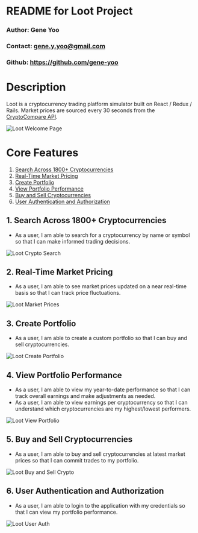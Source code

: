 # README for Loot Project
### Author: Gene Yoo
### Contact: gene.y.yoo@gmail.com
### Github: <a href="https://github.com/gene-yoo">https://github.com/gene-yoo</a>

# Description
Loot is a cryptocurrency trading platform simulator built on React / Redux / Rails. Market prices are sourced every 30 seconds from the [CryptoCompare API](https://www.cryptocompare.com/api).

![Loot Welcome Page](https://i.imgur.com/nu7eyph.png)

# Core Features
1. [Search Across 1800+ Cryptocurrencies](#1-search-across-1800-cryptocurrencies)
2. [Real-Time Market Pricing](#2-real-time-market-pricing)
3. [Create Portfolio](#3-create-portfolio)
4. [View Portfolio Performance](#4-view-portfolio-performance)
5. [Buy and Sell Cryptocurrencies](#5-buy-and-sell-cryptocurrencies)
6. [User Authentication and Authorization](#6-user-authentication-and-authorization)

## 1. Search Across 1800+ Cryptocurrencies
- As a user, I am able to search for a cryptocurrency by name or symbol so that I can make informed trading decisions.

![Loot Crypto Search](gifs/search.gif)

## 2. Real-Time Market Pricing
- As a user, I am able to see market prices updated on a near real-time basis so that I can track price fluctuations.

![Loot Market Prices](gifs/market-prices.gif)

## 3. Create Portfolio
- As a user, I am able to create a custom portfolio so that I can buy and sell cryptocurrencies.

![Loot Create Portfolio](gifs/create-portfolio.gif)

## 4. View Portfolio Performance
- As a user, I am able to view my year-to-date performance so that I can track overall earnings and make adjustments as needed. 
- As a user, I am able to view earnings per cryptocurrency so that I can understand which cryptocurrencies are my highest/lowest performers.

![Loot View Portfolio](gifs/view-portfolio.gif)

## 5. Buy and Sell Cryptocurrencies
- As a user, I am able to buy and sell cryptocurrencies at latest market prices so that I can commit trades to my portfolio.

![Loot Buy and Sell Crypto](gifs/buy-sell-crypto.gif)

## 6. User Authentication and Authorization
- As a user, I am able to login to the application with my credentials so that I can view my portfolio performance.

![Loot User Auth](gifs/user-auth.gif)
